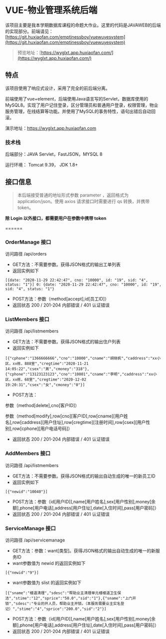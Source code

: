 # VUE-物业管理系统后端

该项目主要是我本学期数据库课程的命题大作业。这里的代码是JAVAWEB的后端的实现部分。前端请见：[https://git.huxiaofan.com/emptinessboy/vuewuyesystem](https://git.huxiaofan.com/emptinessboy/vuewuyesystem)

> 预览地址：[https://wyglxt.app.huxiaofan.com/](https://wyglxt.app.huxiaofan.com/)

## 特点

该项目使用了响应式设计，采用了完全的前后端分离。

前端使用了vue+element，后端使用Java语言写的Servlet，数据库使用的MySQL8。实现了用户记住登录，区分管理员和普通用户登录，权限管理，物业服务管理，在线结算等功能。并使用了MySQL的事务特性，语句出错后自动回滚。

演示地址：https://wyglxt.app.huxiaofan.com

### 技术栈

后端部分：JAVA Servlet，FastJSON，MYSQL 8

运行环境： Tomcat 9.39， JDK 1.8+

## 接口信息

> 本后端接受普通的地址形式参数 parameter ，返回格式为 application/json。使用 axios 请求接口时需要进行 qs 转换，并携带 token。

**除 Login 以外接口，都需要用户在参数中携带 token**

======

### OrderManage 接口

访问路径 /api/orders

- GET方法：不需要参数。获得JSON格式的输出工单列表
- 返回实例如下

`[{date: "2020-11-29 22:42:47", cno: "10000", id: "19", sid: "4", status: "1"}]
0: {date: "2020-11-29 22:42:47", cno: "10000", id: "19", sid: "4", status: "1"}`

- POST方法：参数（method[accept],id[员工ID]）
- 返回状态 200 / 201-204 内部错误 / 401 认证错误

### ListMembers 接口

访问路径 /api/listmembers

- GET方法：不需要参数。获得JSON格式的输出住户列表
- 返回实例如下

`[{"cphone":"1366666666","cno":"10000","cname":"胡晓帆","caddress":"xx小区，xx栋，888室","cregtime":"2020-11-21 14:05:22","csex":"男","cmoney":"318"},{"cphone":"13123123123","cno":"10001","cname":"李明","caddress":"xx小区，xx栋，68室","cregtime":"2020-12-02 19:20:31","csex":"女","cmoney":"0"}]`

- POST方法：

参数（method[delete],cno[客户ID]）

参数（method[modify],row[cno][客户ID],row[cname][用户姓名],row[caddress][用户住址],row[cregtime][注册时间],row[csex][用户性别],row[cphone][用户电话号码]）

- 返回状态 200 / 201-204 内部错误 / 401 认证错误

### AddMembers 接口

访问路径 /api/listmembers

- GET方法：不需要参数。获得JSON格式的输出自动生成的唯一的新员工ID
- 返回实例如下

`[{"newid":"10040"}]`

- POST方法：参数（id[用户ID]],name[用户姓名],sex[用户性别],money[余额],phone[用户电话],address[用户住址],date[入住时间],pass[用户密码]）
- 返回状态 200 / 201-204 内部错误 / 401 认证错误

### ServiceManage 接口

访问路径 /api/servicemanage

- GET方法：参数：want[类型]。获得JSON格式的输出自动生成的唯一的新服务ID
- want参数值为 newid 的返回实例如下

`[{"newid":"9"}]`

- want参数值为 slist 的返回实例如下

`[{"sname":"楼道清理","sdesc":"帮助业主清理单元楼楼道卫生保洁","stime":"12","sprice":"50.0","sid":"1"},{"sname":"上门开锁","sdesc":"专业的开人员，帮助业主开锁。（本服务需要业主实名登记）","stime":"4","sprice":"200.0","sid":"2"}]`

- POST方法：参数（id[用户ID]],name[用户姓名],sex[用户性别],money[余额],phone[用户电话],address[用户住址],date[入住时间],pass[用户密码]）
- 返回状态 200 / 201-204 内部错误 / 401 认证错误